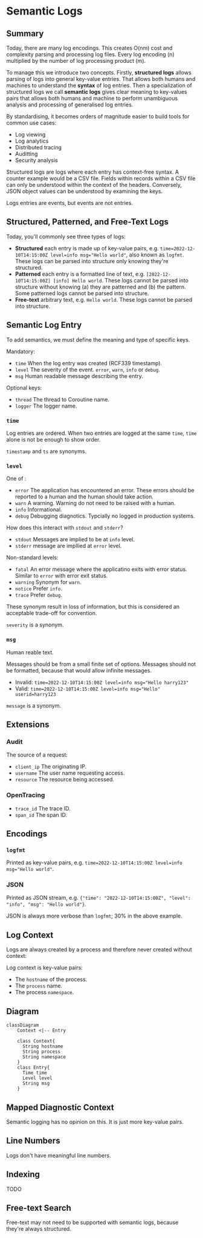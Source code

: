 # Semantic Logs

## Summary 

Today, there are many log encodings. This creates O(nm) cost and complexity parsing and processing log files. Every log encoding (n) multiplied by the number of log processing product (m).

To manage this we introduce two concepts. Firstly, **structured logs** allows parsing of logs into general key-value entries. That allows both humans and machines to understand the **syntax** of log entries. Then a specialization of structured logs we call **semantic logs** gives clear meaning to key-values pairs that allows both humans and machine to perform unambiguous analysis and processing of generalised log entries. 

By standardising, it becomes orders of magnitude easier to build tools for common use cases:

* Log viewing
* Log analytics
* Distributed tracing
* Auditting
* Security analysis

Structured logs are logs where each entry has context-free syntax. A counter example would be a CSV file. Fields within records within a CSV file can only be understood within the context of the headers. Conversely, JSON object values can be understood by examining the keys. 

Logs entries are events, but events are not entries. 

## Structured, Patterned, and Free-Text Logs

Today, you'll commonly see three types of logs:

* **Structured** each entry is made up of key-value pairs, e.g. `time=2022-12-10T14:15:00Z level=info msg="Hello world"`, also known as `logfmt`. These logs can be parsed into structure only knowing they're structured.
* **Patterned** each entry is a formatted line of text, e.g. `[2022-12-10T14:15:00Z] [info] Hello world`. These logs cannot be parsed into structure without knowing (a) they are patterned and (b) the pattern. Some patterned logs cannot be parsed into structure.
* **Free-text** arbitrary text, e.g. `Hello world`. These logs cannot be parsed into structure.

## Semantic Log Entry

To add semantics, we must define the meaning and type of specific keys.

Mandatory:

* `time` When the log entry was created (RCF339 timestamp). 
* `level` The severity of the event. `error`, `warn`, `info` or `debug`. 
* `msg` Human readable message describing the entry.

Optional keys:

* `thread` The thread to Coroutine name.
* `logger` The logger name.

### `time`

Log entries are ordered. When two entries are logged at the same `time`, `time` alone is not be enough to show order.

`timestamp` and `ts` are synonyms. 

### `level`

One of :

* `error` The application has encountered an error. These errors should be reported to a human and the human should take action.
* `warn` A warning. Warning do not need to be raised with a human. 
* `info` Informational.
* `debug` Debugging diagnotics. Typcially no logged in production systems. 

How does this interact with `stdout` and `stderr`?

* `stdout` Messages are implied to be at `info` level.
* `stderr` message are impllied at `error` level.

Non-standard levels:

* `fatal` An error message where the applicatino exits with error status. Similar to `error` with error exit status.
* `warning` Synonym for `warn`.
* `notice` Prefer `info`.
* `trace` Prefer `debug`. 

These synonym result in loss of information, but this is considered an acceptable trade-off for convention.

`severity` is a synonym. 

### `msg`

Human reable text. 

Messages should be from a small finite set of options. Messages should not be formatted, because that would allow infinite messages.

* Invalid: `time=2022-12-10T14:15:00Z level=info msg="Hello harry123"`
* Valid: `time=2022-12-10T14:15:00Z level=info msg="Hello" userid=harry123`

`message` is a synonym.

## Extensions

### Audit

The source of a request:

* `client_ip` The originating IP.
* `username` The user name requesting access.
* `resource` The resource being accessed.

### OpenTracing

* `trace_id` The trace ID.
* `span_id` The span ID.

## Encodings

### `logfmt`

Printed as key-value pairs, e.g. `time=2022-12-10T14:15:00Z level=info msg="Hello world"`.

### JSON

Printed as JSON stream, e.g. `{"time": "2022-12-10T14:15:00Z", "level": "info", "msg": "Hello world"}`.

JSON is always more verbose than `logfmt`; 30% in the above example. 

## Log Context

Logs are always created by a process and therefore never created without context:

Log context is key-value pairs:

* The `hostname` of the process.
* The `process` name.
* The process `namespace`.

## Diagram

```mermaid
classDiagram
    Context <|-- Entry

    class Context{
      String hostname
      String process
      String namespace 
    }
    class Entry{
      Time time
      Level level
      String msg
    }

```

## Mapped Diagnostic Context

Semantic logging has no opinion on this. It is just more key-value pairs.

## Line Numbers

Logs don't have meaningful line numbers. 

## Indexing

TODO

## Free-text Search

Free-text may not need to be supported with semantic logs, because they're always structured.
